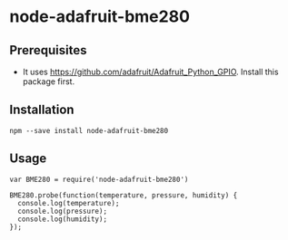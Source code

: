 # node-adafruit-bme280

## Prerequisites
- It uses https://github.com/adafruit/Adafruit_Python_GPIO. Install this package first.

## Installation
```
npm --save install node-adafruit-bme280
```

## Usage
```
var BME280 = require('node-adafruit-bme280')

BME280.probe(function(temperature, pressure, humidity) {
  console.log(temperature);
  console.log(pressure);
  console.log(humidity);
});

```
